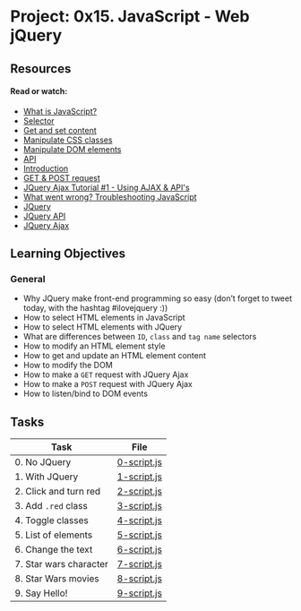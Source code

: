 # Project: 0x15. JavaScript - Web jQuery

## Resources

#### Read or watch:

* [What is JavaScript?](https://intranet.alxswe.com/rltoken/NJ5XM_fzjlBKERHTkdF-uA)
* [Selector](https://intranet.alxswe.com/rltoken/wsnVUxEcAzzlCx6ES1qc7g)
* [Get and set content](https://intranet.alxswe.com/rltoken/rwtc96sn2_LHToBAd0MIhQ)
* [Manipulate CSS classes](https://intranet.alxswe.com/rltoken/IcM5kKVzssU0ibdUo-2gKQ)
* [Manipulate DOM elements](https://intranet.alxswe.com/rltoken/ve8UKsZLVw2t27PtWscZfQ)
* [API](https://intranet.alxswe.com/rltoken/vKc7XmiHG7HIh3N0Kl_VQw)
* [Introduction](https://intranet.alxswe.com/rltoken/QiUwuS_9TXE49D5IVL-ocg)
* [GET & POST request](https://intranet.alxswe.com/rltoken/Mbe7uoy0iMAfTVs2Tn4Pzg)
* [JQuery Ajax Tutorial #1 - Using AJAX & API's](https://intranet.alxswe.com/rltoken/gMwyXisSLu-kZicmGA0-LQ)
* [What went wrong? Troubleshooting JavaScript](https://intranet.alxswe.com/rltoken/4eYyJr72PO-cohImk93M3w)
* [JQuery](https://intranet.alxswe.com/rltoken/HnjBq6jf84S9S-C15Qi0vw)
* [JQuery API](https://intranet.alxswe.com/rltoken/jvibhq-8VEdQHNUWKTCI7w)
* [JQuery Ajax](https://intranet.alxswe.com/rltoken/rBZyrXxuRuISDfPBzO9Y7Q)
## Learning Objectives

### General

* Why JQuery make front-end programming so easy (don’t forget to tweet today, with the hashtag #ilovejquery :))
* How to select HTML elements in JavaScript
* How to select HTML elements with JQuery
* What are differences between <code>ID</code>, <code>class</code> and <code>tag name</code> selectors
* How to modify an HTML element style
* How to get and update an HTML element content
* How to modify the DOM
* How to make a <code>GET</code> request with JQuery Ajax
* How to make a <code>POST</code> request with JQuery Ajax
* How to listen/bind to DOM events
## Tasks

| Task | File |
| ---- | ---- |
| 0. No JQuery | [0-script.js](./0-script.js) |
| 1. With JQuery | [1-script.js](./1-script.js) |
| 2. Click and turn red | [2-script.js](./2-script.js) |
| 3. Add `.red` class | [3-script.js](./3-script.js) |
| 4. Toggle classes | [4-script.js](./4-script.js) |
| 5. List of elements | [5-script.js](./5-script.js) |
| 6. Change the text | [6-script.js](./6-script.js) |
| 7. Star wars character | [7-script.js](./7-script.js) |
| 8. Star Wars movies | [8-script.js](./8-script.js) |
| 9. Say Hello! | [9-script.js](./9-script.js) |


